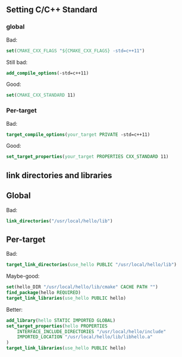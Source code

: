 ## Setting C/C++ Standard

### global

Bad:
```cmake
set(CMAKE_CXX_FLAGS "${CMAKE_CXX_FLAGS} -std=c++11")
```

Still bad:
```cmake
add_compile_options(-std=c++11)
```

Good:
```cmake
set(CMAKE_CXX_STANDARD 11)
```

### Per-target

Bad:
```cmake
target_compile_options(your_target PRIVATE -std=c++11)
```

Good:
```cmake
set_target_properties(your_target PROPERTIES CXX_STANDARD 11)
```

## link directories and libraries

## Global

Bad:
```cmake
link_directories("/usr/local/hello/lib")
```

## Per-target

Bad:
```cmake
target_link_directories(use_hello PUBLIC "/usr/local/hello/lib")
```

Maybe-good:
```cmake
set(hello_DIR "/usr/local/hello/lib/cmake" CACHE PATH "")
find_package(hello REQUIRED)
target_link_libraries(use_hello PUBLIC hello)
```

Better:
```cmake
add_library(hello STATIC IMPORTED GLOBAL)
set_target_properties(hello PROPERTIES
    INTERFACE_INCLUDE_DIRECTORIES "/usr/local/hello/include"
    IMPORTED_LOCATION "/usr/local/hello/lib/libhello.a"
)
target_link_libraries(use_hello PUBLIC hello)
```